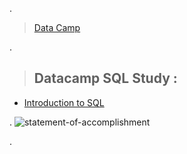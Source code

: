 .

> [Data Camp](https://learn.Datacamp.com/career-tracks)


.

> ## Datacamp  SQL Study : 
>

 - [Introduction to SQL](https://www.datacamp.com/completed/statement-of-accomplishment/course/a9f7150035bd40421891a9ac444c50cc6757d571)

.
![statement-of-accomplishment](https://github.com/user-attachments/assets/5a0263ca-ba40-4405-a17a-e2cfb8c91e77)

.
